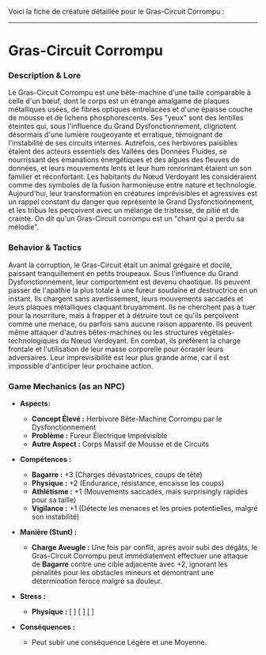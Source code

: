 Voici la fiche de créature détaillée pour le Gras-Circuit Corrompu :

---

# Gras-Circuit Corrompu

### Description & Lore
Le Gras-Circuit Corrompu est une bête-machine d'une taille comparable à celle d'un bœuf, dont le corps est un étrange amalgame de plaques métalliques usées, de fibres optiques entrelacées et d'une épaisse couche de mousse et de lichens phosphorescents. Ses "yeux" sont des lentilles éteintes qui, sous l'influence du Grand Dysfonctionnement, clignotent désormais d'une lumière rougeoyante et erratique, témoignant de l'instabilité de ses circuits internes. Autrefois, ces herbivores paisibles étaient des acteurs essentiels des Vallées des Données Fluides, se nourrissant des émanations énergétiques et des algues des fleuves de données, et leurs mouvements lents et leur hum ronronnant étaient un son familier et réconfortant. Les habitants du Nœud Verdoyant les considéraient comme des symboles de la fusion harmonieuse entre nature et technologie. Aujourd'hui, leur transformation en créatures imprévisibles et agressives est un rappel constant du danger que représente le Grand Dysfonctionnement, et les tribus les perçoivent avec un mélange de tristesse, de pitié et de crainte. On dit qu'un Gras-Circuit corrompu est un "chant qui a perdu sa mélodie".

### Behavior & Tactics
Avant la corruption, le Gras-Circuit était un animal grégaire et docile, paissant tranquillement en petits troupeaux. Sous l'influence du Grand Dysfonctionnement, leur comportement est devenu chaotique. Ils peuvent passer de l'apathie la plus totale à une fureur soudaine et destructrice en un instant. Ils chargent sans avertissement, leurs mouvements saccadés et leurs plaques métalliques claquant bruyamment. Ils ne cherchent pas à tuer pour la nourriture, mais à frapper et à détruire tout ce qu'ils perçoivent comme une menace, ou parfois sans aucune raison apparente. Ils peuvent même attaquer d'autres bêtes-machines ou les structures végétales-technologiques du Nœud Verdoyant. En combat, ils préfèrent la charge frontale et l'utilisation de leur masse corporelle pour écraser leurs adversaires. Leur imprevisibilité est leur plus grande arme, car il est impossible d'anticiper leur prochaine action.

### Game Mechanics (as an NPC)

*   **Aspects:**
    *   **Concept Élevé :** Herbivore Bête-Machine Corrompu par le Dysfonctionnement
    *   **Problème :** Fureur Électrique Imprévisible
    *   **Autre Aspect :** Corps Massif de Mousse et de Circuits

*   **Compétences :**
    *   **Bagarre :** +3 (Charges dévastatrices, coups de tête)
    *   **Physique :** +2 (Endurance, résistance, encaisse les coups)
    *   **Athlétisme :** +1 (Mouvements saccadés, mais surprisingly rapides pour sa taille)
    *   **Vigilance :** +1 (Détecte les menaces et les proies potentielles, malgré son instabilité)

*   **Manière (Stunt) :**
    *   **Charge Aveugle :** Une fois par conflit, après avoir subi des dégâts, le Gras-Circuit Corrompu peut immédiatement effectuer une attaque de **Bagarre** contre une cible adjacente avec +2, ignorant les pénalités pour les obstacles mineurs et démontrant une détermination féroce malgré sa douleur.

*   **Stress :**
    *   **Physique :** [ ] [ ] [ ]

*   **Conséquences :**
    *   Peut subir une conséquence Légère et une Moyenne.